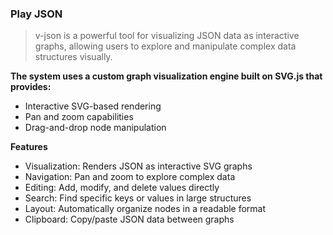 ### Play JSON

> v-json is a powerful tool for visualizing JSON data as interactive graphs, allowing users to explore and manipulate complex data structures visually.

**The system uses a custom graph visualization engine built on SVG.js that provides:**

- Interactive SVG-based rendering
- Pan and zoom capabilities
- Drag-and-drop node manipulation

**Features**

- Visualization: Renders JSON as interactive SVG graphs
- Navigation: Pan and zoom to explore complex data
- Editing: Add, modify, and delete values directly
- Search: Find specific keys or values in large structures
- Layout: Automatically organize nodes in a readable format
- Clipboard: Copy/paste JSON data between graphs
